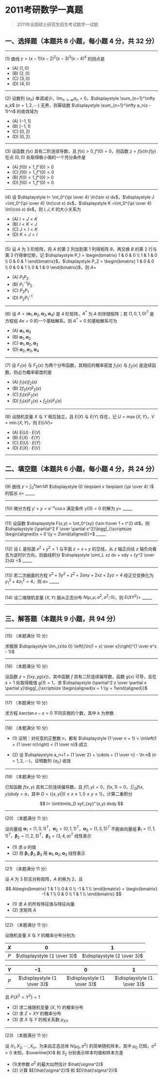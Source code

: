# 2011考研数学一真题

[annotation]: <id> (9c713bf6-b479-41f9-8786-2b9566461193)
[annotation]: <status> (public)
[annotation]: <create_time> (2021-03-08 15:23:31)
[annotation]: <category> (数学理论)
[annotation]: <tags> (考研数学)
[annotation]: <comments> (true)
[annotation]: <topic> (考研数学一真题)
[annotation]: <index> (-2011)
[annotation]: <url> (http://blog.ccyg.studio/article/9c713bf6-b479-41f9-8786-2b9566461193)

> 2011年全国硕士研究生招生考试数学一试题

## 一、选择题（本题共 8 小题，每小题 4 分，共 32 分）

---

(1) 曲线 $y=(x-1)(x-2)^2(x-3)^3(x-4)^4$ 的拐点是

- (A) $(1,0)$
- (B) $(2,0)$
- (C) $(3,0)$
- (D) $(4,0)$

---

(2) 设数列 $\{a_n\}$ 单调减少，$\displaystyle \lim_{n\to \infty} a_n = 0$，$\displaystyle \sum_{n=1}^\infty a_k$ $(n = 1,2, \cdots)$ 无界，则幂级数 $\displaystyle \sum_{n=1}^\infty a_n(x - 1)^n$ 的收敛域为

- (A) $(-1,1]$
- (B) $[-1,1)$
- (C) $[0,2)$
- (D) $(0,2]$

---

(3) 设函数 $f(x)$ 具有二阶连续导数，且 $f(x) > 0,f'(0) = 0$，则函数 $z = f(x)\ln f(y)$ 在点 $(0,0)$ 处取得极小值的一个充分条件是

- (A) $f(0) > 1, f''(0) > 0$
- (C) $f(0) > 1, f''(0) < 0$
- (B) $f(0) < 1, f''(0) > 0$
- (D) $f(0) < 1, f''(0) < 0$

---

(4) 设 $\displaystyle I= \int_0^{\pi \over 4} \ln(\sin x) dx$，$\displaystyle J =\int_0^{\pi \over 4} \ln(\cot x) dx$，$\displaystyle K =\int_0^{\pi \over 4} \ln(\cos x) dx$，则 $I,J,K$ 的大小关系为

- (A) $I < J < K$
- (B) $I < K < J$
- (C) $J < I < K$
- (D) $K < J < I$

---

(5) 设 $A$ 为 $3$ 阶矩阵，将 $A$ 的第 $2$ 列加到第 $1$ 列得矩阵 $B$，再交换 $B$ 的第 $2$ 行与第 $3$ 行得单位矩，记  $\displaystyle P_1 = \begin{bmatrix} 1 & 0 & 0 \\ 1 & 1 & 0 \\ 0 & 0 & 1 \end{bmatrix}$，$\displaystyle P_2 = \begin{bmatrix} 1 & 0 & 0 \\ 0 & 0 & 1 \\ 0 & 1 & 0 \end{bmatrix}$，则 $A=$

- (A) $P_1 P_2$
- (B) $P_1^{-1} P_2$
- (C) $P_2 P_1$
- (D) $P_2 P_1^{-1}$

---

(6) 设 $A= (\boldsymbol{\alpha}_1,\boldsymbol{\alpha}_2,\boldsymbol{\alpha}_3, \boldsymbol{\alpha}_4)$ 是 $4$ 阶矩阵，$A^*$ 为 $A$ 的伴随矩阵；若 $(1,0,1,0)^T$ 是方程组 $Ax = 0$ 的一个基础解系，则 $A^* = 0$ 的基础解系可为

- (A) $\boldsymbol{\alpha}_1,\boldsymbol{\alpha}_3$
- (B) $\boldsymbol{\alpha}_1,\boldsymbol{\alpha}_2$
- (C) $\boldsymbol{\alpha}_1,\boldsymbol{\alpha}_2,\boldsymbol{\alpha}_3$
- (D) $\boldsymbol{\alpha}_2,\boldsymbol{\alpha}_3,\boldsymbol{\alpha}_4$

---

(7) 设 $F_1(x)$ 与 $F_2(x)$ 为两个分布函数，其相应的概率密度 $f_1(x)$ 与 $f_2(x)$ 是连续函数，则必为概率密度的是

- (A) $f_1(x)f_2(x)$
- (B) $2f_2(x)F_2(x)$
- (C) $f_1(x)F_2(x)$
- (D) $f_1(x)F_2(x) + f_2(x)F_1(x)$

---

(8) 设随机变量 $X$ 与 $Y$ 相互独立，且 $E(X)$ 与 $E(Y)$ 存在，记 $U = \max \{X, Y\}$，$V = \min \{X, Y\}$，则 $E(UV) =$

- (A) $E (U) \cdot E (V)$
- (B) $E (X) \cdot E (Y)$
- (C) $E (U) \cdot E (Y)$
- (D) $E (X) \cdot E (V)$

---

## 二、填空题（本题共 6 小题，每小题 4 分，共 24 分）

---

(9) 曲线 $\displaystyle y= \int_0^x \tan tdt$ $\displaystyle (0 \leqslant x \leqslant {\pi \over 4} )$ 的弧长 $s=$  \_\_\_\_\_

---

(10) 微分方程 $y'+ y = e^{-x} \cos x$ 满足条件 $y(0) =0$ 的解为 $y=$  \_\_\_\_\_

---

(11) 设函数 $\displaystyle F(x,y) = \int_0^{xy} {\sin t\over 1 + t^2} dt$，则 $\displaystyle {\partial^2 F \over \partial x^2}\bigg|_{\scriptsize \begin{aligned}x = 0 \\y = 2\end{aligned}}=$  \_\_\_\_\_

---

(12) 设 $L$ 是柱面 $x^2 + y^2 = 1$ 与平面 $z =x + y$ 的交线，从 $z$ 轴正向往 $z$ 轴负向看去为逆时针方向，则曲线积分 $\displaystyle \oint_L xz dx + xdy + {y^2 \over 2}dz =$  \_\_\_\_\_

---

(13) 若二次曲面的方程 $x^2 + 3y^2 + z^2 + 2axy + 2xz + 2yz = 4$ 经正交变换化为 $y_1^2 + 4z_1^2 = 4$，则 $a=$ \_\_\_\_\_

---

(14) 设二维随机变量 $(X,Y)$ 服从正态分布 $N(\mu,\mu; \sigma^2, \sigma^2; 0)$，则 $E(XY^2)=$  \_\_\_\_\_

---

## 三、解答题（本题共 9 小题，共 94 分）

---

(15) （本题满分 10 分）

求极限 $\displaystyle \lim_{x\to 0} \left[{\ln(1 + x) \over x}\right]^{1 \over e^x - 1}$

---

(16) （本题满分 10 分）

设函数 $z = f(xy, yg(x))$，其中函数 $f$ 具有二阶连续偏导数，函数 $g(x)$ 可导，且在 $x=1$ 处取得极值 $g(1) = 1$，求 $\displaystyle {\partial^2 z \over \partial x \partial y}\bigg|_{\scriptsize \begin{aligned}x = 1 \\y = 1\end{aligned}}$

---

(17) （本题满分 10 分）

求方程 $k \arctan x -x =0$ 不同实根的个数，其中 $k$ 为参数

---

(18) （本题满分 10 分）

- (1) 证明：对任意的正整数 $n$，都有 $\displaystyle {1 \over n + 1} < \ln\left(1 + {1 \over n}\right) < {1 \over n}$ 成立

- (2) 设 $\displaystyle a_n=1 + {1 \over 2} + \cdots + {1 \over n} - \ln n$ $(n=1,2,\cdots)$，证明数列 $\{a_n\}$ 收敛

---

(19) （本题满分 10 分）

已知函数 $f(x,y)$ 具有二阶连续偏导数，且 $f(1, y) = 0$，$f(x, 1) = 0$，$\displaystyle \iint_D f(x, y) dxdy = a$，其中 $D=\{(x, y) | 0 \leqslant x \leqslant 1, 0 \leqslant y \leqslant 1\}$，计算二重积分

$$
I= \iint\limits_D xyf_{xy}''(x,y) dxdy
$$

---

(20) （本题满分 11 分）

设向量组 $\boldsymbol{\alpha}_1=(1,0,1)^T$，$\boldsymbol{\alpha}_2=(0, 1, 1)^T$，$\boldsymbol{\alpha}_3=(1,3,5)^T$ 不能由向量组 $\boldsymbol{\beta}_1=(1,1,1)^T$，$\boldsymbol{\beta}_2=(1, 2, 3)^T$，$\boldsymbol{\beta}_3=(3,4,a)^T$ 线性表示

- (1) 求 $a$ 的值
- (2) 将 $\boldsymbol{\beta}_1,\boldsymbol{\beta}_2,\boldsymbol{\beta}_3$ 用 $\boldsymbol{\alpha}_1,\boldsymbol{\alpha}_2,\boldsymbol{\alpha}_3$ 线性表示

---

(21) （本题满分 11 分）

设 $A$ 为 $3$ 阶实对称矩阵，$A$ 的秩为 $2$，且

$$
A\begin{bmatrix}
1 & 1 \\
0 & 0 \\
-1 & 1 \\
\end{bmatrix} = \begin{bmatrix}
-1 & 1 \\
0 & 0 \\
1 & 1 \\
\end{bmatrix}
$$

- (1) 求 $A$ 的所有特征值与特征向量
- (2) 求矩阵 $A$

---

(22) （本题满分 11 分）

设随机变量 $X$ 与 $Y$ 的概率分布分别为

|  $X$  |             $0$             |             $1$             |
| :---: | :-------------------------: | :-------------------------: |
|  $P$  | $\displaystyle {1 \over 3}$ | $\displaystyle {2 \over 3}$ |

|  $Y$  |            $-1$             |             $0$             |             $1$             |
| :---: | :-------------------------: | :-------------------------: | :-------------------------: |
|  $P$  | $\displaystyle {1 \over 3}$ | $\displaystyle {1 \over 3}$ | $\displaystyle {1 \over 3}$ |

且 $P\{X^2 = Y^2 \} = 1$

- (2) 求二维随机变量 $(X,Y)$ 的概率分布
- (2) 求 $Z=XY$ 的概率分布
- (3) 求 $X$ 与 $Y$ 的相关系数 $\rho_{XY}$

---

(23) （本题满分 11 分）

设 $X_1,X_2,\cdots, X_n$，为来自正态总体 $N(\mu_0, \sigma^2)$ 的简单随机样本，其中 $\mu_0$ 已知，$\sigma^2 > 0$ 未知，$\overline{X}$ 和 $S_2$ 分别表示样本均值和样本方差

- (1)求参数 $\sigma^2$ 的最大似然估计 $\hat{\sigma^2}$
- (2) 计算 $E(\hat{\sigma^2})$ 和 $D(\hat{\sigma^2})$
